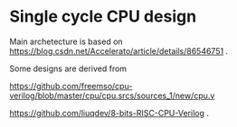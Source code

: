 # Single cycle CPU design

 Main archetecture is based on https://blog.csdn.net/Accelerato/article/details/86546751 .

 Some designs are derived from 
 
 https://github.com/freemso/cpu-verilog/blob/master/cpu/cpu.srcs/sources_1/new/cpu.v 
 
 https://github.com/liuqdev/8-bits-RISC-CPU-Verilog . 
 
 


